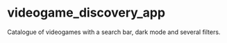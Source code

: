 # videogame_discovery_app
Catalogue of videogames with a search bar, dark mode and several filters.
